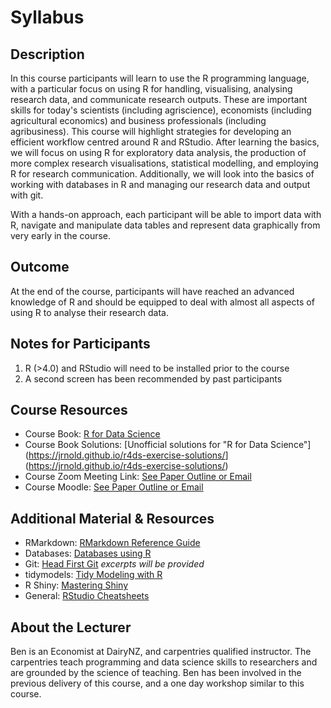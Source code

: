 # Syllabus

## Description

In this course participants will learn to use the R programming language, with a particular focus on using R for handling, visualising, analysing research data, and communicate research outputs. These are important skills for today's scientists (including agriscience), economists (including agricultural economics) and business professionals (including agribusiness). This course will highlight strategies for developing an efficient workflow centred around R and RStudio. After learning the basics, we will focus on using R for exploratory data analysis, the production of more complex research visualisations, statistical modelling, and employing R for research communication. Additionally, we will look into the basics of working with databases in R and managing our research data and output with git.

With a hands-on approach, each participant will be able to import data with R, navigate and manipulate data tables and represent data graphically from very early in the course.

## Outcome

At the end of the course, participants will have reached an advanced knowledge of R and should be equipped to deal with almost all aspects of using R to analyse their research data.

## Notes for Participants

1.  R (>4.0) and RStudio will need to be installed prior to the course
2.  A second screen has been recommended by past participants

## Course Resources

-   Course Book: [R for Data Science](https://r4ds.had.co.nz)
-   Course Book Solutions: [Unofficial solutions for "R for Data Science"](<https://jrnold.github.io/r4ds-exercise-solutions/>](<https://jrnold.github.io/r4ds-exercise-solutions/>)
-   Course Zoom Meeting Link: [See Paper Outline or Email](https://paperoutlines.waikato.ac.nz/outline/WSAFE589-22A%20(HAM))
-   Course Moodle: [See Paper Outline or Email](https://paperoutlines.waikato.ac.nz/outline/WSAFE589-22A%20(HAM))

## Additional Material & Resources

-   RMarkdown: [RMarkdown Reference Guide](https://www.rstudio.com/wp-content/uploads/2015/03/rmarkdown-reference.pdf?_ga=2.137220080.1164186249.1645344339-1404414581.1642662031)
-   Databases: [Databases using R](https://db.rstudio.com)
-   Git: [Head First Git](https://i-love-git.com) *excerpts will be provided*
-   tidymodels: [Tidy Modeling with R](https://www.tmwr.org)
-   R Shiny: [Mastering Shiny](https://mastering-shiny.org)
-   General: [RStudio Cheatsheets](https://www.rstudio.com/resources/cheatsheets/)

## About the Lecturer

Ben is an Economist at DairyNZ, and carpentries qualified instructor. The carpentries teach programming and data science skills to researchers and are grounded by the science of teaching. Ben has been involved in the previous delivery of this course, and a one day workshop similar to this course.  
